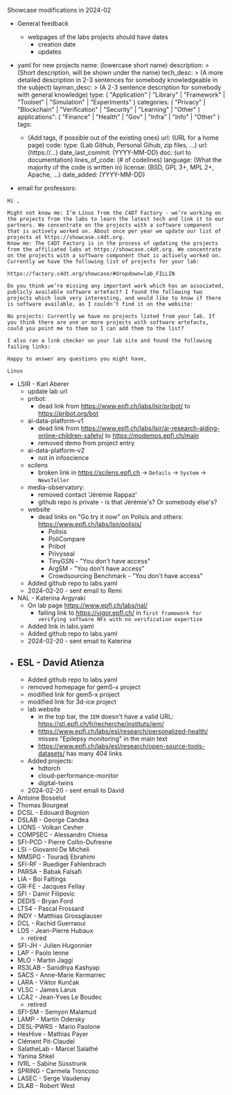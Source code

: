 Showcase modifications in 2024-02

- General feedback

  - webpages of the labs projects should have dates
    - creation date
    - updates

- yaml for new projects
  name: (lowercase short name)
  description: >
  (Short description, will be shown under the name)
  tech_desc: >
  (A more detailed description in 2-3 sentences for somebody knowledgeable in the subject)
  layman_desc: >
  (A 2-3 sentence description for somebody with general knowledge)
  type: ( "Application" | "Library" | "Framework" | "Toolset" | "Simulation" | "Experiments" )
  categories: ( "Privacy" | "Blockchain" | "Verification" | "Security" |
  "Learning" | "Other" )
  applications": ( "Finance" | "Health" | "Gov" | "Infra" | "Info" | "Other" )
  tags:

  - (Add tags, if possible out of the existing ones)
    url: (URL for a home page)
    code:
    type: (Lab Github, Personal Gihub, zip files, ...)
    url: (https://...)
    date_last_commit: (YYYY-MM-DD)
    doc: (url to documentation)
    lines_of_code: (# of codelines)
    language: (What the majority of the code is written in)
    license: (BSD, GPL 3+, MPL 2+, Apache, ...)
    date_added: (YYYY-MM-DD)

- email for professors:

```
Hi ,

Might not know me: I’m Linus from the C4DT Factory - we’re working on the projects from the labs to learn the latest tech and link it to our partners. We concentrate on the projects with a software component that is actively worked on. About once per year we update our list of projects at https://showcase.c4dt.org.
Know me: The C4DT Factory is in the process of updating the projects from the affiliated labs at https://showcase.c4dt.org. We concentrate on the projects with a software component that is actively worked on. Currently we have the following list of projects for your lab:

https://factory.c4dt.org/showcase/#dropdown=lab_FILLIN

Do you think we’re missing any important work which has an associated, publicly available software artefact? I found the following two projects which look very interesting, and would like to know if there is software available, as I couldn’t find it on the website:

No projects: Currently we have no projects listed from your lab. If you think there are one or more projects with software artefacts, could you point me to them so I can add them to the list?

I also ran a link checker on your lab site and found the following failing links:

Happy to answer any questions you might have,

Linus
```

- LSIR - Karl Aberer
  - update lab url
  - pribot:
    - dead link from https://www.epfl.ch/labs/lsir/pribot/ to https://pribot.org/bot
  - ai-data-platform-v1
    - dead link from https://www.epfl.ch/labs/lsir/ai-research-aiding-online-children-safety/ to https://modemos.epfl.ch/main
    - removed demo from project entry
  - ai-data-platform-v2
    - not in infoscience
  - scilens
    - broken link in https://scilens.epfl.ch -> `Details` -> `System` -> `NewsTeller`
  - media-observatory:
    - removed contact 'Jérémie Rappaz'
    - github repo is private - is that Jérémie's? Or somebody else's?
  - website
    - dead links on "Go try it now" on Polisis and others: https://www.epfl.ch/labs/lsir/polisis/
      - Polisis
      - PoliCompare
      - Pribot
      - Privyseal
      - TinyGSN - "You don't have access"
      - ArgSM - "You don't have access"
      - Crowdsourcing Benchmark - "You don't have access"
  - Added github repo to labs.yaml
  - 2024-02-20 - sent email to Remi
- NAL - Katerina Argyraki
  - On lab page https://www.epfl.ch/labs/nal/
    - failing link to https://vigor.epfl.ch/ in `first framework for verifying software NFs with no verification expertise`
  - Added link in labs.yaml
  - Added github repo to labs.yaml
  - 2024-02-20 - sent email to Katerina
- ## ESL - David Atienza
  - Added github repo to labs.yaml
  - removed homepage for gem5-x project
  - modified link for gem5-x project
  - modified link for 3d-ice project
  - lab website
    - in the top bar, the `IEM` doesn't have a valid URL: https://sti.epfl.ch/fr/recherche/instituts/iem/
    - https://www.epfl.ch/labs/esl/research/personalized-health/ misses "Epilepsy monitoring" in the main text
    - https://www.epfl.ch/labs/esl/research/open-source-tools-datasets/ has many 404 links
  - Added projects:
    - hdtorch
    - cloud-performance-monitor
    - digital-twins
  - 2024-02-20 - sent email to David
- Antoine Bosselut
- Thomas Bourgeat
- DCSL - Edouard Bugnion
- DSLAB - George Candea
- LIONS - Volkan Cevher
- COMPSEC - Alessandro Chiesa
- SFI-PCD - Pierre Collin-Dufresne
- LSI - Giovanni De Micheli
- MMSPG - Touradj Ebrahimi
- SFI-RF - Ruediger Fahlenbrach
- PARSA - Babak Falsafi
- LIA - Boi Faltings
- GR-FE - Jacques Fellay
- SFI - Damir Filipovic
- DEDIS - Bryan Ford
- LTS4 - Pascal Frossard
- INDY - Matthias Grossglauser
- DCL - Rachid Guerraoui
- LDS - Jean-Pierre Hubaux
  - retired
- SFI-JH - Julien Hugonnier
- LAP - Paolo Ienne
- MLO - Martin Jaggi
- RS3LAB - Sanidhya Kashyap
- SACS - Anne-Marie Kermarrec
- LARA - Viktor Kunčak
- VLSC - James Larus
- LCA2 - Jean-Yves Le Boudec
  - retired
- SFI-SM - Semyon Malamud
- LAMP - Martin Odersky
- DESL-PWRS - Mario Paolone
- HexHive - Mathias Payer
- Clément Pit-Claudel
- SalatheLab - Marcel Salathé
- Yanina Shkel
- IVRL - Sabine Süsstrunk
- SPRING - Carmela Troncoso
- LASEC - Serge Vaudenay
- DLAB - Robert West
